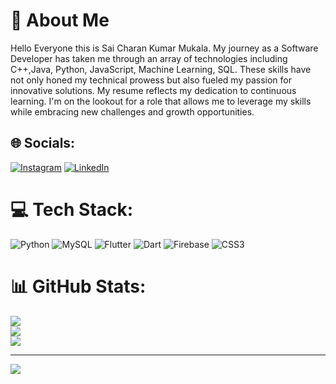 # 💫 About Me
Hello Everyone this is Sai Charan Kumar Mukala. My journey as a Software Developer has taken me through an array of technologies including C++,Java, Python, JavaScript, Machine Learning, SQL. These skills have not only honed my technical prowess but also fueled my passion for innovative solutions. My resume reflects my dedication to continuous learning. I'm on the lookout for a role that allows me to leverage my skills while embracing new challenges and growth opportunities.


## 🌐 Socials:
[![Instagram](https://img.shields.io/badge/Instagram-%23E4405F.svg?logo=Instagram&logoColor=white)](https://instagram.com/saicharan_mukala) [![LinkedIn](https://img.shields.io/badge/LinkedIn-%230077B5.svg?logo=linkedin&logoColor=white)](https://linkedin.com/in/https://www.linkedin.com/in/sai-charan-mukala-5a8a931b9/) 

# 💻 Tech Stack:
![Python](https://img.shields.io/badge/python-3670A0?style=for-the-badge&logo=python&logoColor=ffdd54) ![MySQL](https://img.shields.io/badge/mysql-%2300000f.svg?style=for-the-badge&logo=mysql&logoColor=white) ![Flutter](https://img.shields.io/badge/Flutter-%2302569B.svg?style=for-the-badge&logo=Flutter&logoColor=white) ![Dart](https://img.shields.io/badge/dart-%230175C2.svg?style=for-the-badge&logo=dart&logoColor=white) ![Firebase](https://img.shields.io/badge/firebase-%23039BE5.svg?style=for-the-badge&logo=firebase) ![CSS3](https://img.shields.io/badge/css3-%231572B6.svg?style=for-the-badge&logo=css3&logoColor=white)
# 📊 GitHub Stats:
![](https://github-readme-stats.vercel.app/api?username=saicharan21-dev&theme=dark&hide_border=false&include_all_commits=false&count_private=false)<br/>
![](https://github-readme-streak-stats.herokuapp.com/?user=saicharan21-dev&theme=dark&hide_border=false)<br/>
![](https://github-readme-stats.vercel.app/api/top-langs/?username=saicharan21-dev&theme=dark&hide_border=false&include_all_commits=false&count_private=false&layout=compact)





---
[![](https://visitcount.itsvg.in/api?id=saicharan21-dev&icon=0&color=0)](https://visitcount.itsvg.in)


